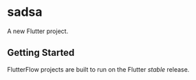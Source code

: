 # sadsa

A new Flutter project.

## Getting Started

FlutterFlow projects are built to run on the Flutter _stable_ release.
